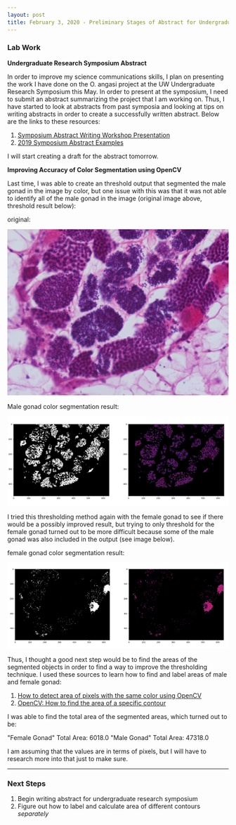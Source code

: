 ```yaml
---
layout: post
title: February 3, 2020 - Preliminary Stages of Abstract for Undergraduate Research Symposium and Increasing Accuracy of Color Segmentation using OpenCV
---
```


### Lab Work

__Undergraduate Research Symposium Abstract__

In order to improve my science communications skills, I plan on presenting the work I have done on the O. angasi project at the UW Undergraduate Research Symposium this May. In order to present at the symposium, I need to submit an abstract summarizing the project that I am working on. Thus, I have started to look at abstracts from past symposia and looking at tips on writing abstracts in order to create a successfully written abstract. Below are the links to these resources:

1. [Symposium Abstract Writing Workshop Presentation](https://drive.google.com/file/d/1K_9sy9Tm8Zcd5Odcd-b6O4aw7ck7kW3x/view)
2. [2019 Symposium Abstract Examples](https://expo.uw.edu/expo/apply/534/proceedings)

I will start creating a draft for the abstract tomorrow. 

__Improving Accuracy of Color Segmentation using OpenCV__

Last time, I was able to create an threshold output that segmented the male gonad in the image by color, but one issue with this was that it was not able to identify all of the male gonad in the image (original image above, threshold result below):

original:

![20180924-angasi121-40x.jpg](https://github.com/H-Ra/h-ra.github.io/blob/master/images/20180924-angasi121-40x.jpg?raw=true)

Male gonad color segmentation result:

![color_threshold_result.PNG](https://github.com/H-Ra/h-ra.github.io/blob/master/images/color_threshold_result.PNG?raw=true)

I tried this thresholding method again with the female gonad to see if there would be a possibly improved result, but trying to only threshold for the female gonad turned out to be more difficult because some of the male gonad was also included in the output (see image below). 

female gonad color segmentation result: 

![female_gonad_color_segmentation.PNG](https://github.com/H-Ra/h-ra.github.io/blob/master/images/female_gonad_color_segmentation.PNG?raw=true)

Thus, I thought a good next step would be to find the areas of the segmented objects in order to find a way to improve the thresholding technique. I used these sources to learn how to find and label areas of male and female gonad:

1. [How to detect area of pixels with the same color using OpenCV](https://stackoverflow.com/questions/12143504/contours-counting-and-labeling)
2. [OpenCV: How to find the area of a specific contour
](https://stackoverflow.com/questions/57264916/opencv-how-to-find-the-area-of-a-specific-contour)

I was able to find the total area of the segmented areas, which turned out to be:

"Female Gonad" Total Area: 6018.0
"Male Gonad" Total Area: 47318.0

I am assuming that the values are in terms of pixels, but I will have to research more into that just to make sure. 

---

### Next Steps

1. Begin writing abstract for undergraduate research symposium
2. Figure out how to label and calculate area of different contours _separately_

